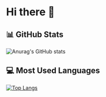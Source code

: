 # Hi there 👋

## 📊 GitHub Stats
![Anurag's GitHub stats](https://github-readme-stats.vercel.app/api?username=your-github-username&show_icons=true&theme=radical)

## 💻 Most Used Languages
[![Top Langs](https://github-readme-stats.vercel.app/api/top-langs/?username=elif1906)](https://github.com/anuraghazra/github-readme-stats)  
